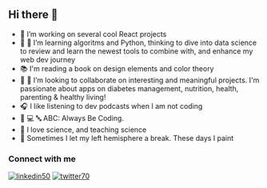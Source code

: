 ## Hi there 👋


- 🔭 I’m working on several cool React projects
- 🌱 🦄 I’m learning algoritms and Python, thinking to dive into data science to review and learn the newest tools to combine with, and enhance my web dev journey 
- 📚 I'm reading a book on design elements and color theory
- 👯 🦄 I’m looking to collaborate on interesting and meaningful projects. I'm passionate about apps on diabetes management, nutrition, health, parenting & healthy living! 
- 🎧 I like listening to dev podcasts when I am not coding
- 🤖 💻 🔤 ABC: Always Be Coding.
- 🥽 I love science, and teaching science
- 🎨 Sometimes I let my left hemisphere a break. These days I paint

<!--
**szaster/szaster** is a ✨ _special_ ✨ repository because its `README.md` (this file) appears on your GitHub profile.

Here are some ideas to get you started:


- 💬 Ask me about ...
- 📫 How to reach me: ...
- 😄 Pronouns: ...
- ⚡ Fun fact: ...
-->


### Connect with me

[![linkedin50](https://user-images.githubusercontent.com/41549193/105805024-c2891a00-5f66-11eb-9488-528f69155a73.jpeg)][1]
[![twitter70](https://user-images.githubusercontent.com/41549193/105803374-f9f5c780-5f62-11eb-9db0-904a417b0ee9.gif)][2]


[1]: https://www.linkedin.com/in/svitlana-zaster-77a9a06b/
[2]: https://twitter.com/szaster



